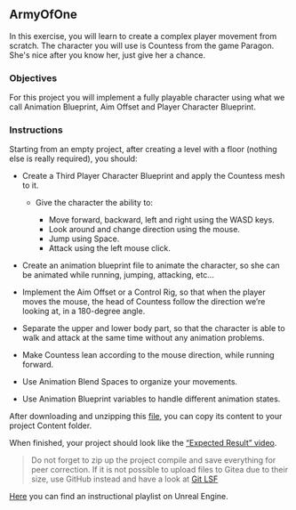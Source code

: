 ## ArmyOfOne

In this exercise, you will learn to create a complex player movement from scratch. The character you will use is Countess from the game Paragon. She's nice after you know her, just give her a chance.

### Objectives

For this project you will implement a fully playable character using what we call Animation Blueprint, Aim Offset and Player Character Blueprint.

### Instructions

Starting from an empty project, after creating a level with a floor (nothing else is really required), you should:

- Create a Third Player Character Blueprint and apply the Countess mesh to it.

  - Give the character the ability to:

    - Move forward, backward, left and right using the WASD keys.
    - Look around and change direction using the mouse.
    - Jump using Space.
    - Attack using the left mouse click.

- Create an animation blueprint file to animate the character, so she can be animated while running, jumping, attacking, etc...

- Implement the Aim Offset or a Control Rig, so that when the player moves the mouse, the head of Countess follow the direction we’re looking at, in a 180-degree angle.

- Separate the upper and lower body part, so that the character is able to walk and attack at the same time without any animation problems.

- Make Countess lean according to the mouse direction, while running forward.

- Use Animation Blend Spaces to organize your movements.

- Use Animation Blueprint variables to handle different animation states.

After downloading and unzipping this [file](https://assets.01-edu.org/Unreal-Engine-Piscine/ArmyOfOne.zip), you can copy its content to your project Content folder.

When finished, your project should look like the [“Expected Result” video](https://youtu.be/sebi5icA1MM).

> Do not forget to zip up the project compile and save everything for peer correction.
> If it is not possible to upload files to Gitea due to their size, use GitHub instead and have a look at [Git LSF](https://docs.github.com/en/repositories/working-with-files/managing-large-files/about-large-files-on-github)

[Here](https://www.youtube.com/playlist?list=PLHyAJ_GrRtf9sxZqgfPVM06PrLk8_CWA-) you can find an instructional playlist on Unreal Engine.
